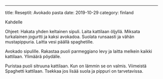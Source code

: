 ---
title: Reseptit: Avokado pasta
date: 2019-10-29
category: finland

Kahdelle

Ohjeet: Hakata yhden keltainen sipuli. Laita kattilaan öljyllä. Miksata turkalainen jogurtti ja kaksi avokadoa. Suolata runsaasti ja vähän mustapippuria. Laitta vesi päällä spaghetille.

Avokado sipulille. Rakastaa puoli parmeggiano levy ja laitta melkein kaikki kattilaan. Ylimäärä pöydälle.

Puristaa puoli sitruuna kattilaan. Kun on lämmin se on valmis. Viimeistä Spaghetti kattilaan. Tsekkaa jos lisää suola ja pippuri on tarvetavissa.
